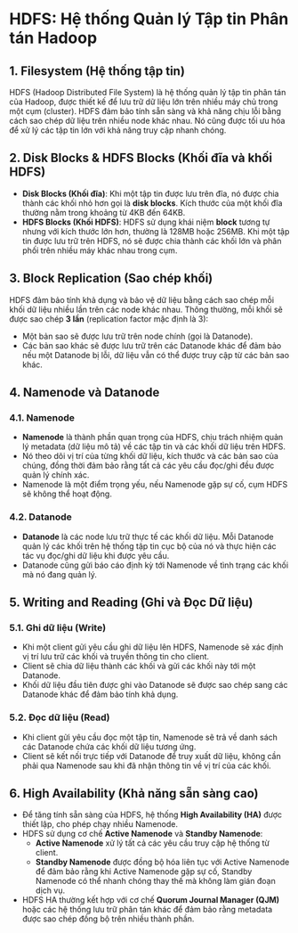 
# HDFS: Hệ thống Quản lý Tập tin Phân tán Hadoop

## 1. Filesystem (Hệ thống tập tin)
HDFS (Hadoop Distributed File System) là hệ thống quản lý tập tin phân tán của Hadoop, được thiết kế để lưu trữ dữ liệu lớn trên nhiều máy chủ trong một cụm (cluster). HDFS đảm bảo tính sẵn sàng và khả năng chịu lỗi bằng cách sao chép dữ liệu trên nhiều node khác nhau. Nó cũng được tối ưu hóa để xử lý các tập tin lớn với khả năng truy cập nhanh chóng.

## 2. Disk Blocks & HDFS Blocks (Khối đĩa và khối HDFS)
- **Disk Blocks (Khối đĩa)**: Khi một tập tin được lưu trên đĩa, nó được chia thành các khối nhỏ hơn gọi là **disk blocks**. Kích thước của một khối đĩa thường nằm trong khoảng từ 4KB đến 64KB.
- **HDFS Blocks (Khối HDFS)**: HDFS sử dụng khái niệm **block** tương tự nhưng với kích thước lớn hơn, thường là 128MB hoặc 256MB. Khi một tập tin được lưu trữ trên HDFS, nó sẽ được chia thành các khối lớn và phân phối trên nhiều máy khác nhau trong cụm.

## 3. Block Replication (Sao chép khối)
HDFS đảm bảo tính khả dụng và bảo vệ dữ liệu bằng cách sao chép mỗi khối dữ liệu nhiều lần trên các node khác nhau. Thông thường, mỗi khối sẽ được sao chép **3 lần** (replication factor mặc định là 3):
- Một bản sao sẽ được lưu trữ trên node chính (gọi là Datanode).
- Các bản sao khác sẽ được lưu trữ trên các Datanode khác để đảm bảo nếu một Datanode bị lỗi, dữ liệu vẫn có thể được truy cập từ các bản sao khác.

## 4. Namenode và Datanode
### 4.1. Namenode
- **Namenode** là thành phần quan trọng của HDFS, chịu trách nhiệm quản lý metadata (dữ liệu mô tả) về các tập tin và các khối dữ liệu trên HDFS.
- Nó theo dõi vị trí của từng khối dữ liệu, kích thước và các bản sao của chúng, đồng thời đảm bảo rằng tất cả các yêu cầu đọc/ghi đều được quản lý chính xác.
- Namenode là một điểm trọng yếu, nếu Namenode gặp sự cố, cụm HDFS sẽ không thể hoạt động.

### 4.2. Datanode
- **Datanode** là các node lưu trữ thực tế các khối dữ liệu. Mỗi Datanode quản lý các khối trên hệ thống tập tin cục bộ của nó và thực hiện các tác vụ đọc/ghi dữ liệu khi được yêu cầu.
- Datanode cũng gửi báo cáo định kỳ tới Namenode về tình trạng các khối mà nó đang quản lý.

## 5. Writing and Reading (Ghi và Đọc Dữ liệu)
### 5.1. Ghi dữ liệu (Write)
- Khi một client gửi yêu cầu ghi dữ liệu lên HDFS, Namenode sẽ xác định vị trí lưu trữ các khối và truyền thông tin cho client.
- Client sẽ chia dữ liệu thành các khối và gửi các khối này tới một Datanode.
- Khối dữ liệu đầu tiên được ghi vào Datanode sẽ được sao chép sang các Datanode khác để đảm bảo tính khả dụng.

### 5.2. Đọc dữ liệu (Read)
- Khi client gửi yêu cầu đọc một tập tin, Namenode sẽ trả về danh sách các Datanode chứa các khối dữ liệu tương ứng.
- Client sẽ kết nối trực tiếp với Datanode để truy xuất dữ liệu, không cần phải qua Namenode sau khi đã nhận thông tin về vị trí của các khối.

## 6. High Availability (Khả năng sẵn sàng cao)
- Để tăng tính sẵn sàng của HDFS, hệ thống **High Availability (HA)** được thiết lập, cho phép chạy nhiều Namenode.
- HDFS sử dụng cơ chế **Active Namenode** và **Standby Namenode**:
  - **Active Namenode** xử lý tất cả các yêu cầu truy cập hệ thống từ client.
  - **Standby Namenode** được đồng bộ hóa liên tục với Active Namenode để đảm bảo rằng khi Active Namenode gặp sự cố, Standby Namenode có thể nhanh chóng thay thế mà không làm gián đoạn dịch vụ.
- HDFS HA thường kết hợp với cơ chế **Quorum Journal Manager (QJM)** hoặc các hệ thống lưu trữ phân tán khác để đảm bảo rằng metadata được sao chép đồng bộ trên nhiều thành phần.

